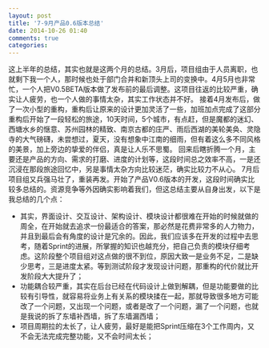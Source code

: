 ```yaml
---
layout: post
title: '7-9月产品0.6版本总结'
date: 2014-10-26 01:40
comments: true
categories: 
---
```

这上半年的总结，其实也就是这两个月的总结。3月后，项目组由于人员离职，也就剩下我一个人，那时候也处于部门合并和新顶头上司的变换中。4月5月也非常忙，一个人把V0.5BETA版本做了发布前的最后调整。这项目往返的比较严重，确实让人疲劳，也一个人做的事情太杂，其实工作状态并不好。
	接着4月发布后，做了一次小型的重构，重构后让原来的设计更加灵活了一些，加班加点完成了这部分重构后开始了一段轻松的旅途，10天时间，5个城市，有点赶，但是魔都的迷幻、西塘水乡的惬意、苏州园林的精致、南京古都的庄严、雨后西湖的美轮美奂、灵隐寺的大气磅礴，未尝想过，夏天，没有想象中江南的细雨，但有着这么多不同风格的美景，加上旁边的挚爱的伴侣，真是让人乐不思蜀。
	回来后瞎折腾一个月，主要还是产品的方向、需求的打磨、进度的计划等，这段时间总之效率不高，一是还沉浸在那段旅途回忆中，另是事情太杂方向比较迷茫，确实比较力不从心。
	7月后项目组又兵强马壮了，重装再发。开始了产品V0.6版本的开发，这段时间确实比较多总结的。资源竞争等外因确实影响着我们，但这总结主要从自身出发，以下是我总结的几个点：

* 其实，界面设计、交互设计、架构设计、模块设计都很难在开始的时候就做的周全，在开始就去追求一份最适合的答案，那必然是花费非常多的人力物力，并且到最后会有角度的设计是冗余的。因此，我们应该多在开发的过程中去思考，随着Sprint的进展，所掌握的知识也越充分，把自己负责的模块仔细考虑。这阶段整个项目组对这点做的很不到位，原因大致一是业务不足，二是缺少思考，三是进度太紧。等到测试阶段才发现设计问题，那重构的代价就比开发阶段大大提升了；
* 功能耦合较严重，其实在后台已经在代码设计上做到解耦，但是功能要做的比较有引导性，就容易将业务上有关系的模块揉在一起，那就导致很多地方可能改了一个问题，又出现一个问题，或者是改了一个问题，漏了一个问题，也就是我说的拆了东墙补西墙，拆了东墙漏西墙；
* 项目周期拉的太长了，让人疲劳，最好是能把Sprint压缩在3个工作周内，又不会无法完成完整功能，又不会时间太长；